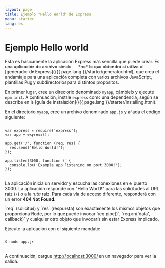 ```yaml
---
layout: page
title: Ejemplo "Hello World" de Express
menu: starter
lang: es
---
```


# Ejemplo Hello world

<div class="doc-box doc-info" markdown="1">
Esta es básicamente la aplicación Express más sencilla que puede crear. Es una aplicación de archivo simple &mdash; *no* lo que obtendrá si utiliza el [generador de Express](/{{ page.lang }}/starter/generator.html), que crea el andamiaje para una aplicación completa con varios archivos JavaScript, plantillas Pug y subdirectorios para distintos propósitos.
</div>

En primer lugar, cree un directorio denominado `myapp`, cámbielo y ejecute `npm init`. A continuación, instale `express` como una dependencia, según se describe en la [guía de instalación](/{{ page.lang }}/starter/installing.html).

En el directorio `myapp`, cree un archivo denominado `app.js` y añada el código siguiente:

<pre>
<code class="language-javascript" translate="no">
var express = require('express');
var app = express();

app.get('/', function (req, res) {
  res.send('Hello World!');
});

app.listen(3000, function () {
  console.log('Example app listening on port 3000!');
});
</code>
</pre>

La aplicación inicia un servidor y escucha las conexiones en el puerto 3000. La aplicación responde con "Hello World!" para las solicitudes al URL raíz (`/`) o a la *ruta* raíz. Para cada vía de acceso diferente, responderá con un error **404 Not Found**.

<div class="doc-box doc-notice" markdown="1">
`req` (solicitud) y `res` (respuesta) son exactamente los mismos objetos que proporciona Node, por lo que puede invocar `req.pipe()`, `req.on('data', callback)` y cualquier otro objeto que invocaría sin estar Express implicado.
</div>

Ejecute la aplicación con el siguiente mandato:

<pre>
<code class="language-sh" translate="no">
$ node app.js
</code>
</pre>

A continuación, cargue [http://localhost:3000/](http://localhost:3000/) en un navegador para ver la salida.
